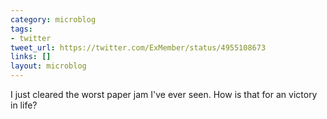 ```yaml
---
category: microblog
tags:
- twitter
tweet_url: https://twitter.com/ExMember/status/4955108673
links: []
layout: microblog
---
```

I just cleared the worst paper jam I've ever seen. How is that for an victory in life?
